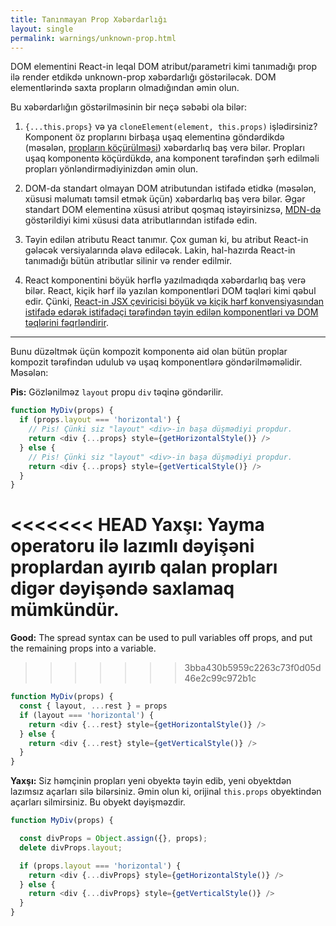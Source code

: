 ```yaml
---
title: Tanınmayan Prop Xəbərdarlığı
layout: single
permalink: warnings/unknown-prop.html
---
```

DOM elementini React-in leqal DOM atribut/parametri kimi tanımadığı prop ilə render etdikdə unknown-prop xəbərdarlığı göstəriləcək. DOM elementlərində saxta propların olmadığından əmin olun.

Bu xəbərdarlığın göstərilməsinin bir neçə səbəbi ola bilər:

1. `{...this.props}` və ya `cloneElement(element, this.props)` işlədirsiniz? Komponent öz proplarını birbaşa uşaq elementinə göndərdikdə (məsələn, [propların köçürülməsi](/docs/transferring-props.html)) xəbərdarlıq baş verə bilər. Propları uşaq komponentə köçürdükdə, ana komponent tərəfindən şərh edilməli propları yönləndirmədiyinizdən əmin olun.

2. DOM-da standart olmayan DOM atributundan istifadə etidkə (məsələn, xüsusi məlumatı təmsil etmək üçün) xəbərdarlıq baş verə bilər. Əgər standart DOM elementinə xüsusi atribut qoşmaq istəyirsinizsə, [MDN-də](https://developer.mozilla.org/en-US/docs/Web/Guide/HTML/Using_data_attributes) göstərildiyi kimi xüsusi data atributlarından istifadə edin.

3. Təyin edilən atributu React tanımır. Çox guman ki, bu atribut React-in gələcək versiyalarında əlavə ediləcək. Lakin, hal-hazırda React-in tanımadığı bütün atributlar silinir və render edilmir.

4. React komponentini böyük hərflə yazılmadıqda xəbərdarlıq baş verə bilər. React, kiçik hərf ilə yazılan komponentləri DOM təqləri kimi qəbul edir. Çünki, [React-in JSX çeviricisi böyük və kiçik hərf konvensiyasından istifadə edərək istifadəçi tərəfindən təyin edilən komponentləri və DOM təqlərini fəqrləndirir](/docs/jsx-in-depth.html#user-defined-components-must-be-capitalized).

---

Bunu düzəltmək üçün kompozit komponentə aid olan bütün proplar kompozit tərəfindən udulub və uşaq komponentlərə göndərilməməlidir. Məsələn:

**Pis:** Gözlənilməz `layout` propu `div` təqinə göndərilir.

```js
function MyDiv(props) {
  if (props.layout === 'horizontal') {
    // Pis! Çünki siz "layout" <div>-in başa düşmədiyi propdur.
    return <div {...props} style={getHorizontalStyle()} />
  } else {
    // Pis! Çünki siz "layout" <div>-in başa düşmədiyi propdur.
    return <div {...props} style={getVerticalStyle()} />
  }
}
```

<<<<<<< HEAD
**Yaxşı:** Yayma operatoru ilə lazımlı dəyişəni proplardan ayırıb qalan propları digər dəyişəndə saxlamaq mümkündür.
=======
**Good:** The spread syntax can be used to pull variables off props, and put the remaining props into a variable.
>>>>>>> 3bba430b5959c2263c73f0d05d46e2c99c972b1c

```js
function MyDiv(props) {
  const { layout, ...rest } = props
  if (layout === 'horizontal') {
    return <div {...rest} style={getHorizontalStyle()} />
  } else {
    return <div {...rest} style={getVerticalStyle()} />
  }
}
```

**Yaxşı:** Siz həmçinin propları yeni obyektə təyin edib, yeni obyektdən lazımsız açarları silə bilərsiniz. Əmin olun ki, orijinal `this.props` obyektindən açarları silmirsiniz. Bu obyekt dəyişməzdir.

```js
function MyDiv(props) {

  const divProps = Object.assign({}, props);
  delete divProps.layout;

  if (props.layout === 'horizontal') {
    return <div {...divProps} style={getHorizontalStyle()} />
  } else {
    return <div {...divProps} style={getVerticalStyle()} />
  }
}
```
